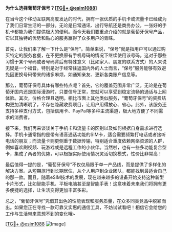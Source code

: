 **为什么选择葡萄牙保号？[[TG💪+ @esim1088](https://t.me/s/esim1088)]**

在当今这个移动互联网高度发达的时代，拥有一张优质的手机卡或流量卡已经成为了我们日常生活的一部分。无论是日常通讯、出行导航还是商务办公，一张好的手机卡都能为我们提供极大的便利。而今天我们要重点介绍的就是葡萄牙保号产品，它以其独特的优势和贴心的服务赢得了众多用户的青睐。

首先，让我们来了解一下什么是“保号”。简单来说，“保号”就是指用户可以通过购买特定的服务套餐，在不更换原有手机号码的情况下继续使用该号码。这对于那些习惯于某个号码或者号码背后有特殊意义（比如家人、朋友的联系方式）的人来说无疑是一个福音。特别是对于经常往返国内外的人士而言，“保号”服务能够有效避免因更换号码带来的诸多麻烦，如通知亲友、更新各类账户信息等。

那么，葡萄牙保号具体有哪些特点呢？首先，它的覆盖范围非常广泛。无论是在葡萄牙国内还是国际漫游时，只要信号正常，您就可以享受到稳定流畅的通话与上网体验。其次，价格合理且透明。相比市面上其他类似服务，“葡萄牙保号”的资费结构更加清晰明了，不存在隐藏收费项目，让用户用得放心、省心。此外，该服务还支持多种支付方式，包括信用卡、PayPal等多种主流渠道，极大地方便了不同需求的消费者。

接下来，我们再来谈谈关于手机卡和流量卡的区别以及如何根据自身需求进行选择。手机卡通常指的是带有语音通话功能的SIM卡，适合需要频繁打电话或者接听电话的朋友；而流量卡则更侧重于数据传输，特别适合重度依赖网络资源的人群，例如喜欢刷视频、玩游戏或是远程工作的小伙伴。当然啦，也有一些多功能复合型卡，集成了两者的优势，可以根据实际使用情况灵活切换模式，性价比非常高！

最后值得一提的是，“葡萄牙保号”不仅仅局限于单一产品线，而是提供了多样化的解决方案。从短期旅行到长期居住，从个人用户到企业团队，都能找到最适合自己的那一款。而且，随着eSIM技术的发展，现在越来越多的设备开始支持这种新型卡片形式，比如智能手机、平板电脑甚至是智能手表！这意味着未来我们将拥有更多便捷的选择，让生活变得更加丰富多彩。

总之，“葡萄牙保号”凭借其出色的性能表现和服务质量，在众多同类竞品中脱颖而出。如果您正在寻找一款可靠又实惠的通信工具，不妨试试看吧！相信它会给您的工作与生活带来意想不到的变化哦~

[[TG💪+ @esim1088](https://t.me/s/esim1088) ![Image](https://i.postimg.cc/4NQfJmqS/Snipaste-2025-05-13-00-14-12.png)]